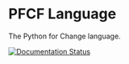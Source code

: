 # PFCF Language
The Python for Change language.

[![Documentation Status](https://readthedocs.org/projects/pyfoch/badge/?version=latest)](https://pyfoch.readthedocs.io/en/latest/?badge=latest)
